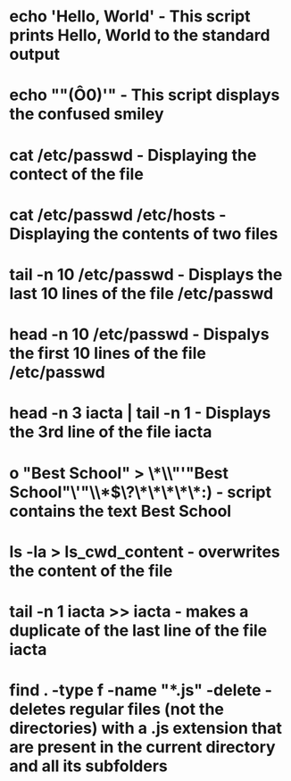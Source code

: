 # echo 'Hello, World' - This script prints Hello, World to the standard output

# echo "\"(Ô0)'" - This script displays the confused smiley

# cat /etc/passwd - Displaying the contect of the file

# cat /etc/passwd /etc/hosts - Displaying the contents of two files

# tail -n 10 /etc/passwd - Displays the last 10 lines of the file /etc/passwd

# head -n 10 /etc/passwd - Dispalys the first 10 lines of the file /etc/passwd

# head -n 3 iacta | tail -n 1 - Displays the 3rd line of the file iacta

# o "Best School" > \\\*\\\\"'\"Best School\"\\'"\\\\\*\$\\\?\\\*\\\*\\\*\\\*\\\*\:\) - script contains the text Best School

# ls -la > ls_cwd_content - overwrites the content of the file

# tail -n 1 iacta >> iacta - makes a duplicate of the last line of the file iacta

# find . -type f -name "*.js" -delete - deletes regular files (not the directories) with a .js extension that are present in the current directory and all its subfolders

#   
